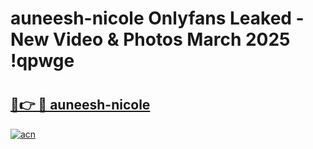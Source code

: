 # auneesh-nicole Onlyfans Leaked - New Video & Photos March 2025 !qpwge

# <h2><a href="https://sjq61n.iuczelnia.edu.pl?title=auneesh-nicole&ref=qpwge">🔗👉 🔴 auneesh-nicole</a></h2>

[![acn](https://github.com/user-attachments/assets/0f9c940e-d8b0-45ae-aac7-cd30a18b3e1c)](https://sjq61n.iuczelnia.edu.pl?title=auneesh-nicole&ref=qpwge)


